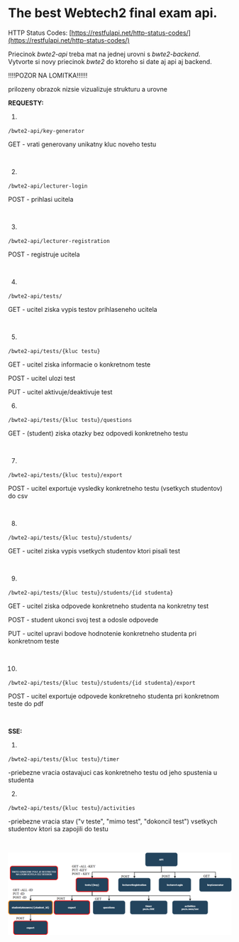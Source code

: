 # The best Webtech2 final exam api.
HTTP Status Codes: [https://restfulapi.net/http-status-codes/](https://restfulapi.net/http-status-codes/)

Priecinok *bwte2-api* treba mat na jednej urovni s *bwte2-backend*.  
Vytvorte si novy priecinok *bwte2* do ktoreho si date aj api aj backend.


!!!!POZOR NA LOMITKA!!!!!!

prilozeny obrazok nizsie vizualizuje strukturu a urovne


**REQUESTY:**

1.
`/bwte2-api/key-generator`

GET - vrati generovany unikatny kluc noveho testu

  <br/>

2.
`/bwte2-api/lecturer-login`

POST - prihlasi ucitela
  
<br/>

3.
`/bwte2-api/lecturer-registration`

POST - registruje ucitela

  <br/>

4.
`/bwte2-api/tests/`

GET - ucitel ziska vypis testov prihlaseneho ucitela
  
<br/>

5.
`/bwte2-api/tests/{kluc testu}`

GET - ucitel ziska informacie o konkretnom teste

POST - ucitel ulozi test

PUT - ucitel aktivuje/deaktivuje test
  <br/>


6.
`/bwte2-api/tests/{kluc testu}/questions`

GET - (student) ziska  otazky bez odpovedi konkretneho testu


  <br/>

7.
`/bwte2-api/tests/{kluc testu}/export`

POST - ucitel exportuje vysledky konkretneho testu (vsetkych studentov) do csv

  <br/>

8.
`/bwte2-api/tests/{kluc testu}/students/`

GET - ucitel ziska vypis vsetkych studentov ktori pisali test

  <br/>
  

9.
`/bwte2-api/tests/{kluc testu}/students/{id studenta}`

GET - ucitel ziska odpovede konkretneho studenta na konkretny test

POST - student ukonci svoj test a odosle odpovede

PUT - ucitel upravi bodove hodnotenie konkretneho studenta pri konkretnom teste
  
  <br/>
  

10.
`/bwte2-api/tests/{kluc testu}/students/{id studenta}/export`

POST - ucitel exportuje odpovede konkretneho studenta pri konkretnom teste do pdf

  <br/>


**SSE:**

1.
`/bwte2-api/tests/{kluc testu}/timer`

-priebezne vracia ostavajuci cas konkretneho testu od jeho spustenia u studenta
  <br/>

2.
`/bwte2-api/tests/{kluc testu}/activities`

-priebezne vracia stav ("v teste", "mimo test", "dokoncil test") vsetkych studentov ktori sa zapojili do testu
  
<br/>


![alt text](./documentation-resources/wte2-api.png)